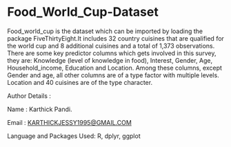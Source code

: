 # Food_World_Cup-Dataset

   Food_world_cup is the dataset which can be imported by loading the package FiveThirtyEight.It includes 32 country cuisines that are qualified for the world cup and 8 additional cuisines and a total of 1,373 observations. There are some key predictor columns which gets involved in this survey, they are: Knowledge (level of knowledge in food), Interest, Gender, Age, Household_income, Education and Location. Among these columns, except Gender and age, all other columns are of a type factor with multiple levels. Location and 40 cuisines are of the type character.

Author Details :

Name : Karthick Pandi.

Email : KARTHICKJESSY1995@GMAIL.COM

Language and Packages Used:  R, dplyr, ggplot

